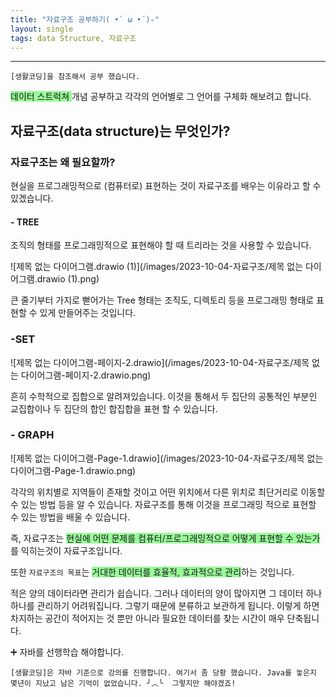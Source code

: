 ```yaml
---
title: "자료구조 공부하기( •̀ ω •́ )✧"
layout: single
tags: data Structure, 자료구조
---
```


---

`[생활코딩]을 참조해서 공부 했습니다.`

<span style="background-color: #98fb98">데이터 스트럭쳐 </span> 개념 공부하고 각각의 언어별로 그 언어를 구체화 해보려고 합니다.



## 자료구조(data structure)는 무엇인가?

### 자료구조는 왜 필요할까?

현실을 프로그래밍적으로 (컴퓨터로) 표현하는 것이 자료구조를 배우는 이유라고 할 수 있겠습니다.

#### - TREE

조직의 형태를 프로그래밍적으로 표현해야 할 때 트리라는 것을 사용할 수 있습니다.

![제목 없는 다이어그램.drawio (1)](/images/2023-10-04-자료구조/제목 없는 다이어그램.drawio (1).png)

큰 줄기부터 가지로 뻗어가는 Tree 형태는 조직도, 디렉토리 등을 프로그래밍 형태로 표현할 수 있게 만들어주는 것입니다.

### -SET

![제목 없는 다이어그램-페이지-2.drawio](/images/2023-10-04-자료구조/제목 없는 다이어그램-페이지-2.drawio.png)

흔히 수학적으로 집합으로 알려져있습니다.  이것을 통해서 두 집단의 공통적인 부분인 교집합이나 두 집단의 합인 합집합을 표현 할 수 있습니다.



### - GRAPH

![제목 없는 다이어그램-Page-1.drawio](/images/2023-10-04-자료구조/제목 없는 다이어그램-Page-1.drawio.png)

각각의 위치별로 지역들이 존재할 것이고 어떤 위치에서 다른 위치로 최단거리로 이동할 수 있는 방법 등을 알 수 있습니다. 자료구조를 통해 이것을 프로그래밍 적으로 표현할 수 있는 방법을 배울 수 있습니다.



즉, 자료구조는 <span style="background-color:  #98fb98">현실에 어떤 문제를 컴퓨터/프로그래밍적으로 어떻게 표현할 수 있는가</span>를 익히는것이 자료구조입니다.

또한 `자료구조의 목표`는 <Span style="background-color: #98fb98">거대한 데이터를 효율적, 효과적으로 관리</span>하는 것입니다.

적은 양의 데이터라면 관리가 쉽습니다. 그러나 데이터의 양이 많아지면 그 데이터 하나하나를 관리하기 어려워집니다. 그렇기 때문에 분류하고 보관하게 됩니다. 이렇게 하면 차지하는 공간이 적어지는 것 뿐만 아니라 필요한 데이터를 찾는 시간이 매우 단축됩니다.



➕ 자바를 선행학습 해야합니다.

`[생활코딩]은 자바 기준으로 강의를 진행합니다. 여기서 좀 당황 했습니다. Java를 놓은지 몇년이 지났고 남은 기억이 없었습니다. ╯︿╰  그렇지만 해야겠죠!`



